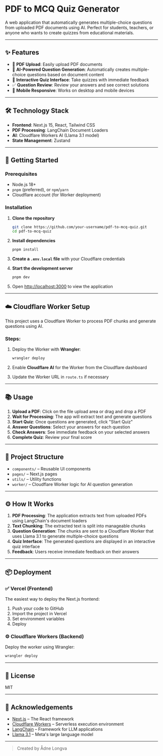 
# PDF to MCQ Quiz Generator

A web application that automatically generates multiple-choice questions from uploaded PDF documents using AI. Perfect for students, teachers, or anyone who wants to create quizzes from educational materials.

---

## ✨ Features

- 📄 **PDF Upload**: Easily upload PDF documents  
- 🤖 **AI-Powered Question Generation**: Automatically creates multiple-choice questions based on document content  
- 🧠 **Interactive Quiz Interface**: Take quizzes with immediate feedback  
- ✅ **Question Review**: Review your answers and see correct solutions  
- 📱 **Mobile Responsive**: Works on desktop and mobile devices  

---

## 🛠 Technology Stack

- **Frontend**: Next.js 15, React, Tailwind CSS  
- **PDF Processing**: LangChain Document Loaders  
- **AI**: Cloudflare Workers AI (Llama 3.1 model)  
- **State Management**: Zustand  

---

## 🚀 Getting Started

### Prerequisites

- Node.js 18+  
- `pnpm` (preferred), or `npm`/`yarn`  
- Cloudflare account (for Worker deployment)  

### Installation

1. **Clone the repository**

   ```bash
   git clone https://github.com/your-username/pdf-to-mcq-quiz.git
   cd pdf-to-mcq-quiz
   ```

2. **Install dependencies**

   ```bash
   pnpm install
   ```

3. **Create a `.env.local` file** with your Cloudflare credentials

4. **Start the development server**

   ```bash
   pnpm dev
   ```

5. Open [http://localhost:3000](http://localhost:3000) to view the application

---

## ☁️ Cloudflare Worker Setup

This project uses a Cloudflare Worker to process PDF chunks and generate questions using AI.

### Steps:

1. Deploy the Worker with **Wrangler**:

   ```bash
   wrangler deploy
   ```

2. Enable **Cloudflare AI** for the Worker from the Cloudflare dashboard  
3. Update the Worker URL in `route.ts` if necessary

---

## 📚 Usage

1. **Upload a PDF**: Click on the file upload area or drag and drop a PDF  
2. **Wait for Processing**: The app will extract text and generate questions  
3. **Start Quiz**: Once questions are generated, click "Start Quiz"  
4. **Answer Questions**: Select your answers for each question  
5. **Check Answers**: See immediate feedback on your selected answers  
6. **Complete Quiz**: Review your final score  

---

## 📁 Project Structure

- `components/` – Reusable UI components  
- `pages/` – Next.js pages  
- `utils/` – Utility functions  
- `worker/` – Cloudflare Worker logic for AI question generation  

---

## ⚙️ How It Works

1. **PDF Processing**: The application extracts text from uploaded PDFs using LangChain's document loaders  
2. **Text Chunking**: The extracted text is split into manageable chunks  
3. **Question Generation**: The chunks are sent to a Cloudflare Worker that uses Llama 3.1 to generate multiple-choice questions  
4. **Quiz Interface**: The generated questions are displayed in an interactive quiz interface  
5. **Feedback**: Users receive immediate feedback on their answers  

---

## 📦 Deployment

### ✅ Vercel (Frontend)

The easiest way to deploy the Next.js frontend:

1. Push your code to GitHub  
2. Import the project in Vercel  
3. Set environment variables  
4. Deploy  

### ⚙️ Cloudflare Workers (Backend)

Deploy the worker using Wrangler:

```bash
wrangler deploy
```

---

## 📄 License

MIT

---

## 🙏 Acknowledgements

- [Next.js](https://nextjs.org/) – The React framework  
- [Cloudflare Workers](https://workers.cloudflare.com/) – Serverless execution environment  
- [LangChain](https://www.langchain.com/) – Framework for LLM applications  
- [Llama 3.1](https://ai.meta.com/llama/) – Meta's large language model  

---

> Created by Ådne Longva
